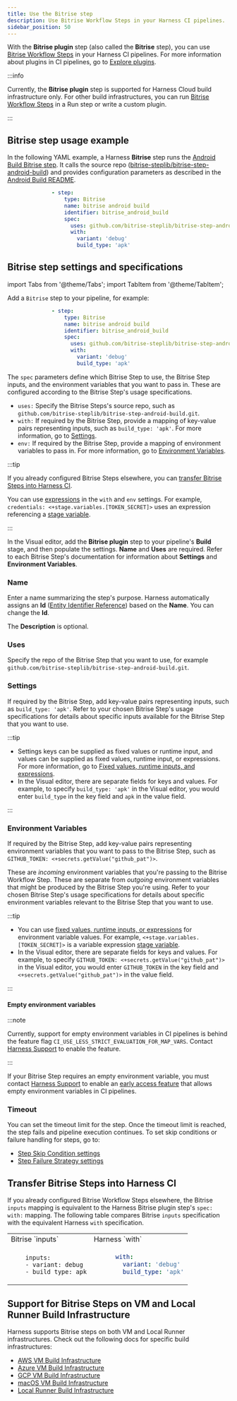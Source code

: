 ```yaml
---
title: Use the Bitrise step
description: Use Bitrise Workflow Steps in your Harness CI pipelines.
sidebar_position: 50
---
```


With the **Bitrise plugin** step (also called the **Bitrise** step), you can use [Bitrise Workflow Steps](https://bitrise.io/integrations/steps) in your Harness CI pipelines. For more information about plugins in CI pipelines, go to [Explore plugins](./explore-ci-plugins.md).

:::info

Currently, the **Bitrise plugin** step is supported for Harness Cloud build infrastructure only. For other build infrastructures, you can run [Bitrise Workflow Steps](https://bitrise.io/integrations/steps) in a Run step or write a custom plugin.

:::

## Bitrise step usage example

In the following YAML example, a Harness **Bitrise** step runs the [Android Build Bitrise step](https://bitrise.io/integrations/steps/android-build). It calls the source repo ([bitrise-steplib/bitrise-step-android-build](https://github.com/bitrise-steplib/bitrise-step-android-build)) and provides configuration parameters as described in the [Android Build README](https://github.com/bitrise-steplib/bitrise-step-android-build#android-build).

```yaml
              - step:
                  type: Bitrise
                  name: bitrise android build
                  identifier: bitrise_android_build
                  spec:
                    uses: github.com/bitrise-steplib/bitrise-step-android-build.git
                    with:
                      variant: 'debug'
                      build_type: 'apk'
```

## Bitrise step settings and specifications

import Tabs from '@theme/Tabs';
import TabItem from '@theme/TabItem';

<Tabs>
  <TabItem value="YAML" label="YAML editor" default>

Add a `Bitrise` step to your pipeline, for example:

```yaml
              - step:
                  type: Bitrise
                  name: bitrise android build
                  identifier: bitrise_android_build
                  spec:
                    uses: github.com/bitrise-steplib/bitrise-step-android-build.git
                    with:
                      variant: 'debug'
                      build_type: 'apk'
```

The `spec` parameters define which Bitrise Step to use, the Bitrise Step inputs, and the environment variables that you want to pass in. These are configured according to the Bitrise Step's usage specifications.

* `uses:` Specify the Bitrise Steps's source repo, such as `github.com/bitrise-steplib/bitrise-step-android-build.git`.
* `with:` If required by the Bitrise Step, provide a mapping of key-value pairs representing inputs, such as `build_type: 'apk'`. For more information, go to [Settings](#settings).
* `env:` If required by the Bitrise Step, provide a mapping of environment variables to pass in. For more information, go to [Environment Variables](#environment-variables).

:::tip

If you already configured Bitrise Steps elsewhere, you can [transfer Bitrise Steps into Harness CI](#transfer-bitrise-steps-into-harness-ci).

You can use [expressions](/docs/platform/variables-and-expressions/runtime-inputs) in the `with` and `env` settings. For example, `credentials: <+stage.variables.[TOKEN_SECRET]>` uses an expression referencing a [stage variable](/docs/platform/pipelines/add-a-stage#stage-variables).

:::

</TabItem>
  <TabItem value="visual" label="Visual editor">

In the Visual editor, add the **Bitrise plugin** step to your pipeline's **Build** stage, and then populate the settings. **Name** and **Uses** are required. Refer to each Bitrise Step's documentation for information about **Settings** and **Environment Variables**.

</TabItem>
</Tabs>

### Name

Enter a name summarizing the step's purpose. Harness automatically assigns an **Id** ([Entity Identifier Reference](../../../platform/references/entity-identifier-reference.md)) based on the **Name**. You can change the **Id**.

The **Description** is optional.

### Uses

Specify the repo of the Bitrise Step that you want to use, for example `github.com/bitrise-steplib/bitrise-step-android-build.git`.

### Settings

If required by the Bitrise Step, add key-value pairs representing inputs, such as `build_type: 'apk'`. Refer to your chosen Bitrise Step's usage specifications for details about specific inputs available for the Bitrise Step that you want to use.

:::tip

* Settings keys can be supplied as fixed values or runtime input, and values can be supplied as fixed values, runtime input, or expressions. For more information, go to [Fixed values, runtime inputs, and expressions](/docs/platform/variables-and-expressions/runtime-inputs).
* In the Visual editor, there are separate fields for keys and values. For example, to specify `build_type: 'apk'` in the Visual editor, you would enter `build_type` in the key field and `apk` in the value field.

:::

### Environment Variables

If required by the Bitrise Step, add key-value pairs representing environment variables that you want to pass to the Bitrise Step, such as `GITHUB_TOKEN: <+secrets.getValue("github_pat")>`.

These are *incoming* environment variables that you're passing to the Bitrise Workflow Step. These are separate from *outgoing* environment variables that might be produced by the Bitrise Step you're using. Refer to your chosen Bitrise Step's usage specifications for details about specific environment variables relevant to the Bitrise Step that you want to use.

:::tip

* You can use [fixed values, runtime inputs, or expressions](/docs/platform/variables-and-expressions/runtime-inputs) for environment variable values. For example, `<+stage.variables.[TOKEN_SECRET]>` is a variable expression [stage variable](/docs/platform/pipelines/add-a-stage#stage-variables).
* In the Visual editor, there are separate fields for keys and values. For example, to specify `GITHUB_TOKEN: <+secrets.getValue("github_pat")>` in the Visual editor, you would enter `GITHUB_TOKEN` in the key field and `<+secrets.getValue("github_pat")>` in the value field.

:::

#### Empty environment variables

:::note

Currently, support for empty environment variables in CI pipelines is behind the feature flag `CI_USE_LESS_STRICT_EVALUATION_FOR_MAP_VARS`. Contact [Harness Support](mailto:support@harness.io) to enable the feature.

:::

If your Bitrise Step requires an empty environment variable, you must contact [Harness Support](mailto:support@harness.io) to enable an [early access feature](/docs/continuous-integration/ci-supported-platforms.md#harness-ci-early-access-features) that allows empty environment variables in CI pipelines.

### Timeout

You can set the timeout limit for the step. Once the timeout limit is reached, the step fails and pipeline execution continues. To set skip conditions or failure handling for steps, go to:

* [Step Skip Condition settings](/docs/platform/pipelines/step-skip-condition-settings.md)
* [Step Failure Strategy settings](/docs/platform/pipelines/failure-handling/define-a-failure-strategy-on-stages-and-steps)

## Transfer Bitrise Steps into Harness CI

If you already configured Bitrise Workflow Steps elsewhere, the Bitrise `inputs` mapping is equivalent to the Harness Bitrise plugin step's `spec: with:` mapping. The following table compares Bitrise `inputs` specification with the equivalent Harness `with` specification.

<table>
<tr>
<td> Bitrise `inputs` </td> <td> Harness `with` </td>
</tr>
<tr>
<td>

```
    inputs:
    - variant: debug
    - build_type: apk
```

</td>
<td>

```yaml
      with:
        variant: 'debug'
        build_type: 'apk'
```

</td>
</tr>
</table>

## Support for Bitrise Steps on VM and Local Runner Build Infrastructure

Harness supports Bitrise steps on both VM and Local Runner infrastructures. Check out the following docs for specific build infrastructures:
  - [AWS VM Build Infrastructure](/docs/continuous-integration/use-ci/set-up-build-infrastructure/vm-build-infrastructure/set-up-an-aws-vm-build-infrastructure#enable-github-actions-and-bitrise-step-support)
  - [Azure VM Build Infrastructure](/docs/continuous-integration/use-ci/set-up-build-infrastructure/vm-build-infrastructure/define-a-ci-build-infrastructure-in-azure#enable-github-actions-and-bitrise-step-support)
  - [GCP VM Build Infrastructure](/docs/continuous-integration/use-ci/set-up-build-infrastructure/vm-build-infrastructure/define-a-ci-build-infrastructure-in-google-cloud-platform#enable-github-actions-and-bitrise-step-support)
  - [macOS VM Build Infrastructure](/docs/continuous-integration/use-ci/set-up-build-infrastructure/vm-build-infrastructure/define-macos-build-infra-with-anka-registry#enable-github-actions-and-bitrise-step-support)
  - [Local Runner Build Infrastructure](/docs/continuous-integration/use-ci/set-up-build-infrastructure/define-a-docker-build-infrastructure#prerequisites-for-bitrise-and-action-steps-on-local-runner)